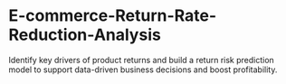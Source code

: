 # E-commerce-Return-Rate-Reduction-Analysis
Identify key drivers of product returns and build a return risk prediction model to support data-driven business decisions and boost profitability.
